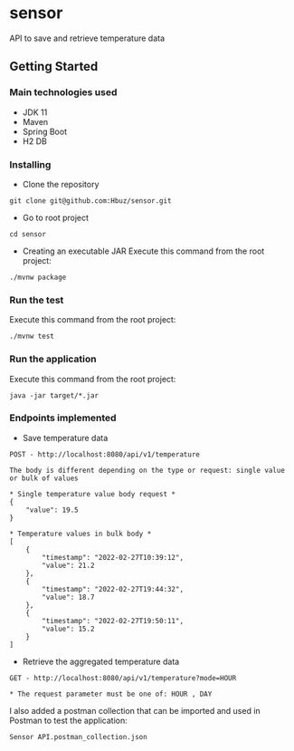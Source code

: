 # sensor
API to save and retrieve temperature data

## Getting Started


### Main technologies used
 - JDK 11
 - Maven
 - Spring Boot
 - H2 DB


### Installing
* Clone the repository
```
git clone git@github.com:Hbuz/sensor.git
```

* Go to root project
```
cd sensor
```

* Creating an executable JAR
Execute this command from the root project:
```
./mvnw package
```

### Run the test
Execute this command from the root project:
```
./mvnw test
```

### Run the application
Execute this command from the root project:
```
java -jar target/*.jar
```

### Endpoints implemented
* Save temperature data
```
POST - http://localhost:8080/api/v1/temperature

The body is different depending on the type or request: single value or bulk of values

* Single temperature value body request *
{ 
	"value": 19.5
}

* Temperature values in bulk body *
[
    {
    	"timestamp": "2022-02-27T10:39:12",
        "value": 21.2
    },
    {
    	"timestamp": "2022-02-27T19:44:32",
        "value": 18.7
    },
    {
    	"timestamp": "2022-02-27T19:50:11",
        "value": 15.2
    }
]
```

* Retrieve the aggregated temperature data
```
GET - http://localhost:8080/api/v1/temperature?mode=HOUR

* The request parameter must be one of: HOUR , DAY
```


I also added a postman collection that can be imported and used in Postman to test the application: 

```Sensor API.postman_collection.json```



